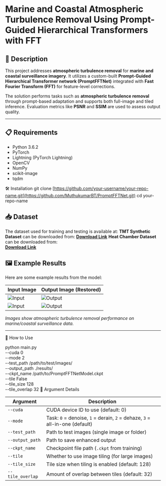 # Marine and Coastal Atmospheric Turbulence Removal Using Prompt-Guided Hierarchical Transformers with FFT

## 📘 Description

This project addresses **atmospheric turbulence removal** for **marine and coastal surveillance imagery**. It utilizes a custom-built **Prompt-Guided Hierarchical Transformer network (PromptFFTNet)** integrated with **Fast Fourier Transform (FFT)** for feature-level corrections.

The solution performs tasks such as **atmospheric turbulence removal** through prompt-based adaptation and supports both full-image and tiled inference. Evaluation metrics like **PSNR** and **SSIM** are used to assess output quality.

---

## 📋 Requirements

- Python 3.6.2
- PyTorch
- Lightning (PyTorch Lightning)
- OpenCV
- NumPy
- scikit-image
- tqdm

🛠️ Installation
git clone [https://github.com/your-username/your-repo-name.git](https://github.com/MuthukumarBT/PromptFFTNet.git)
cd your-repo-name

## 📥 Dataset

The dataset used for training and testing is available at:
**TMT Synthetic Dataset** can be downloaded from: 
[**Download Link**](https://app.box.com/s/d3hsuwobfacr3eftsd0nslcongxlvn15)
**Heat Chamber Dataset** can be downloaded from:   
[**Download Link**](https://drive.google.com/file/d/14iVachB95bCCtke8ONPD9CCH20JO75v2/view?usp=sharing)


## 🖼️ Example Results

Here are some example results from the model:

| Input Image | Output Image (Restored) |
|-------------|-------------------------|
| ![Input](path/to/input_image1.jpg) | ![Output](path/to/output_image1.jpg) |
| ![Input](path/to/input_image2.jpg) | ![Output](path/to/output_image2.jpg) |

*Images show atmospheric turbulence removal performance on marine/coastal surveillance data.*

---


🚀 How to Use

python main.py \
  --cuda 0 \
  --mode 2 \
  --test_path /path/to/test/images/ \
  --output_path ./results/ \
  --ckpt_name /path/to/PromptFFTNetModel.ckpt \
  --tile False \
  --tile_size 128 \
  --tile_overlap 32
🔧 Argument Details

| Argument         | Description                                                                 |
| ---------------- | --------------------------------------------------------------------------- |
| `--cuda`         | CUDA device ID to use (default: 0)                                          |
| `--mode`         | Task: `0` = denoise, `1` = derain, `2` = dehaze, `3` = all-in-one (default) |
| `--test_path`    | Path to test images (single image or folder)                                |
| `--output_path`  | Path to save enhanced output                                                |
| `--ckpt_name`    | Checkpoint file path (`.ckpt` from training)                                |
| `--tile`         | Whether to use image tiling (for large images)                              |
| `--tile_size`    | Tile size when tiling is enabled (default: 128)                             |
| `--tile_overlap` | Amount of overlap between tiles (default: 32)                               |
